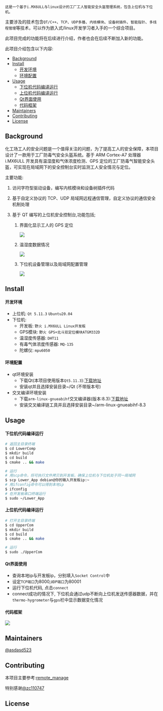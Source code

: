 
    这是一个基于i.MX6ULL与linux设计的工厂工人智能安全头盔管理系统，包含上位机与下位机。

主要涉及的技术包含`QT/C++`、`TCP`、`UDP多播`、`内核模块`、`设备树插件`、`智能指针`、`多线程管理`等技术，可以作为嵌入式/linux开发学习者入手的一个综合项目。

此项目完成的功能将在后续进行介绍，作者也会在后续不断加入新的功能。

此项目介绍包含以下内容:


- [Background](#background)
- [Install](#install)
    - [开发环境](#开发环境)
    - [环境配置](#环境配置)
- [Usage](#usage)
    - [下位机代码编译运行](#下位机代码编译运行)
    - [上位机代码编译运行](#上位机代码编译运行)
    - [Qt界面使用](#qt界面使用)
    - [代码框架](#代码框架)
- [Maintainers](#maintainers)
- [Contributing](#contributing)
- [License](#license)


## Background

化工场工人的安全问题是一个值得关注的问题，为了提高工人的安全保障，本项目设计了一款用于工厂防毒气安全头盔系统。基于 ARM Cortex-A7 处理器 i.MX6ULL 开发具有温湿度和气体浓度检测、GPS 定位的工厂防毒气智能安全头盔，可实现在局域网下的安全控制台实时监测工人安全情况与定位。

主要功能:
  1. 访问字符型驱动设备，编写内核模块和设备树插件代码
  2. 基于自定义协议的 TCP、UDP 局域网远程通信管理，自定义协议的通信安全机制处理
  3. 基于 QT 编写的上位机安全控制台,功能包括;

     1. 界面化显示工人的 GPS 定位


        ![](./img/gps.png)

     2. 温湿度数据情况


        ![](./img/temp.png)

     3. 下位机设备管理以及局域网配置管理


        ![](./img/device.png)

## Install
#### 开发环境
  * 上位机: `Qt 5.11.3` `Ubuntu20.04`
  * 下位机: 
    * 开发板: `野火 i.MX6ULL Linux开发板`
    * GPS模块: `野火 GPS+北斗双定位模块ATGM332D`
    * 温湿度传感器: `DHT11`
    * 有毒气体浓度传感器: `MQ-135`
    * 陀螺仪: `mpu6050`
#### 环境配置
* qt环境安装
  * 下载Qt(本项目使用版本`Qt5.11.3`):[下载地址](http://download.qt.io/archive/qt/)
  * 安装qt并且选择安装目录~/Qt (不带版本号)
* 交叉编译环境安装
  * 下载`arm-linux-gnueabihf`交叉编译器(版本:8.3):[下载地址](https://developer.arm.com/downloads/-/gnu-a)
  * 安装交叉编译链工具并且选择安装目录~/arm-linux-gnueabihf-8.3


## Usage

#### 下位机代码编译运行
~~~bash
# 返回主目录终端
$ cd LowerComp
$ mkdir build
$ cd build
$ cmake .. && make

# 运行
# 用scp命令，将可执行文件拷贝到开发板，确保上位机与下位机处于同一局域网
$ scp Lower_App debian@你的输入开发板ip:~
# 用ifconfig命令可以得到本地ip
$ ifconfig
# 在开发板串口终端运行
$ sudo ~/Lower_App
~~~

#### 上位机代码编译运行
~~~bash
# 打开主目录终端
$ cd UpperCom
$ mkdir build
$ cd build
$ cmake .. && make

# 运行
$ sudo ./UpperCom
~~~

#### Qt界面使用
  * 查询本地ip与开发板ip，分别填入`Socket Control`中
  * 设定`TCP端口`为8000,`UDP端口`为80001
  * 运行下位机代码, 点击`connect`
  * connect成功的情况下, 下位机会通过udp不断向上位机发送传感器数据，并在`thermo-hygrometer`与`gps`栏中显示数据变化情况

#### 代码框架


  ![](./img/liuchengtu.png)
  

## Maintainers

[@asdasd523](https://github.com/asdasd523)

## Contributing

本项目主要参考:[remote_manage](https://github.com/zc110747/remote_manage)

特别感谢[@zc110747](https://github.com/zc110747)

## License
